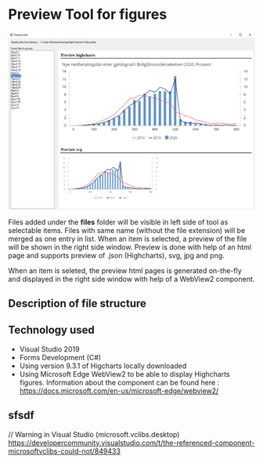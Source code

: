 # Preview Tool for figures

![Preview of tool](/Preview/Sample/ToolSample.jpg "Preview of tool")

Files added under the **files** folder will be visible in left side of tool as selectable items. 
Files with same name (without the file extension) will be merged as one entry in list. 
When an item is selected, a preview of the file will be shown in the right side window. 
Preview is done with help of an html page and supports preview of .json (Highcharts), svg, jpg and png.

When an item is seleted, the preview html pages is generated on-the-fly and displayed in the right side window with help of a WebView2 component.

##  Description of file structure


##  Technology used
- Visual Studio 2019
- Forms Development (C#)
- Using version 9.3.1 of Higcharts locally downloaded
- Using Microsoft Edge WebView2 to be able to display Highcharts figures. Information about the component can be found here : https://docs.microsoft.com/en-us/microsoft-edge/webview2/

## sfsdf

// Warning in Visual Studio (microsoft.vclibs.desktop)
https://developercommunity.visualstudio.com/t/the-referenced-component-microsoftvclibs-could-not/849433
